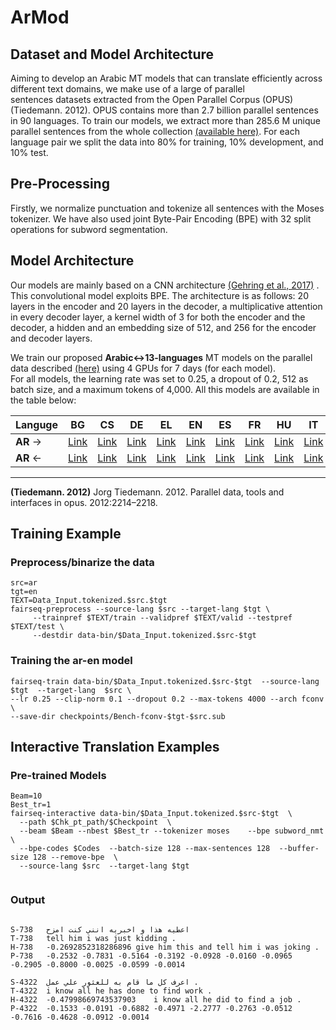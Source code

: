 # ArMod


## Dataset and Model Architecture


Aiming to develop  an Arabic MT models that can translate efficiently across different text domains, we make use of a large of parallel  
sentences datasets extracted from the Open Parallel Corpus (OPUS)(Tiedemann. 2012). OPUS contains more than 2.7 billion parallel sentences in 90 languages.
To train our models, we extract more than 285.6 M unique parallel  sentences from the whole collection [(available here)](https://github.com/EMNLP-2020/ArData). 
For each language pair we split the data into 80% for training, 10% development, and 10% test. 

## Pre-Processing

Firstly, we normalize punctuation and tokenize all sentences with the Moses tokenizer. We have also used joint Byte-Pair Encoding  (BPE) with 32 split operations for subword segmentation. 

## Model Architecture
 Our models are  mainly based on a CNN architecture [(Gehring et al., 2017)](https://arxiv.org/abs/1705.03122) . This convolutional model exploits  BPE.
 The architecture is as follows: 20 layers in the encoder and 20 layers in the decoder,  a multiplicative attention in every decoder layer, a kernel  width of 3  for both the encoder and the decoder, 
a hidden and an embedding size of 512, and 256 for the encoder and decoder layers. 



We train our proposed **Arabic&harr;13-languages** MT models on the parallel data  described [(here)](https://github.com/EMNLP-2020/ArData) using 4  GPUs for 7 days (for each model).  
For all models, the learning rate was set to 0.25, a dropout of 0.2, 512 as batch size, and a maximum tokens of 4,000. All this models are available in the table below:





| **Languge** | BG | CS | DE | EL | EN | ES |FR| HU | IT | PT | RU | TU | ZH |
| ------  | ------ | ------- | ------ | ----  | ------ | ------- | ------- | ------ | ----  | ------ | ------- | ------- | ------ |
| **AR**  &rarr;| [Link](https://drive.google.com/drive/folders/1Yq7EhhMZ3NMTE09-ddxtPQKkBp3vCuJX?usp=sharing)|  [Link](https://drive.google.com/drive/folders/1Yq7EhhMZ3NMTE09-ddxtPQKkBp3vCuJX?usp=sharing)|  [Link](https://drive.google.com/drive/folders/1Yq7EhhMZ3NMTE09-ddxtPQKkBp3vCuJX?usp=sharing) |  [Link](https://drive.google.com/drive/folders/1Yq7EhhMZ3NMTE09-ddxtPQKkBp3vCuJX?usp=sharing) |  [Link](https://drive.google.com/drive/folders/1Yq7EhhMZ3NMTE09-ddxtPQKkBp3vCuJX?usp=sharing)|[Link](https://drive.google.com/drive/folders/1Yq7EhhMZ3NMTE09-ddxtPQKkBp3vCuJX?usp=sharing)|[Link](https://drive.google.com/drive/folders/1Yq7EhhMZ3NMTE09-ddxtPQKkBp3vCuJX?usp=sharing)| [Link](https://drive.google.com/drive/folders/1Yq7EhhMZ3NMTE09-ddxtPQKkBp3vCuJX?usp=sharing)|[Link](https://drive.google.com/drive/folders/1Yq7EhhMZ3NMTE09-ddxtPQKkBp3vCuJX?usp=sharing)|[Link](https://drive.google.com/drive/folders/1Yq7EhhMZ3NMTE09-ddxtPQKkBp3vCuJX?usp=sharing)|[Link](https://drive.google.com/drive/folders/1Yq7EhhMZ3NMTE09-ddxtPQKkBp3vCuJX?usp=sharing)|[Link](https://drive.google.com/drive/folders/1Yq7EhhMZ3NMTE09-ddxtPQKkBp3vCuJX?usp=sharing)|[Link](https://drive.google.com/drive/folders/1Yq7EhhMZ3NMTE09-ddxtPQKkBp3vCuJX?usp=sharing)|
| **AR**   &larr; |[Link](https://drive.google.com/drive/folders/1Yq7EhhMZ3NMTE09-ddxtPQKkBp3vCuJX?usp=sharing)|[Link](https://drive.google.com/drive/folders/1Yq7EhhMZ3NMTE09-ddxtPQKkBp3vCuJX?usp=sharing)|[Link](https://drive.google.com/drive/folders/1Yq7EhhMZ3NMTE09-ddxtPQKkBp3vCuJX?usp=sharing)|[Link](https://drive.google.com/drive/folders/1Yq7EhhMZ3NMTE09-ddxtPQKkBp3vCuJX?usp=sharing)|[Link](https://drive.google.com/drive/folders/1Yq7EhhMZ3NMTE09-ddxtPQKkBp3vCuJX?usp=sharing)|[Link](https://drive.google.com/drive/folders/1Yq7EhhMZ3NMTE09-ddxtPQKkBp3vCuJX?usp=sharing)|[Link](https://drive.google.com/drive/folders/1Yq7EhhMZ3NMTE09-ddxtPQKkBp3vCuJX?usp=sharing)|[Link](https://drive.google.com/drive/folders/1Yq7EhhMZ3NMTE09-ddxtPQKkBp3vCuJX?usp=sharing)|[Link](https://drive.google.com/drive/folders/1Yq7EhhMZ3NMTE09-ddxtPQKkBp3vCuJX?usp=sharing)|[Link](https://drive.google.com/drive/folders/1Yq7EhhMZ3NMTE09-ddxtPQKkBp3vCuJX?usp=sharing)| [Link](https://drive.google.com/drive/folders/1Yq7EhhMZ3NMTE09-ddxtPQKkBp3vCuJX?usp=sharing)|[Link](https://drive.google.com/drive/folders/1Yq7EhhMZ3NMTE09-ddxtPQKkBp3vCuJX?usp=sharing)|[Link](https://drive.google.com/drive/folders/1Yq7EhhMZ3NMTE09-ddxtPQKkBp3vCuJX?usp=sharing)|
---

**(Tiedemann. 2012)** Jorg Tiedemann. 2012. Parallel data, tools and interfaces in opus. 2012:2214–2218.




## Training Example 


### Preprocess/binarize the data
```
src=ar
tgt=en
TEXT=Data_Input.tokenized.$src.$tgt
fairseq-preprocess --source-lang $src --target-lang $tgt \
     --trainpref $TEXT/train --validpref $TEXT/valid --testpref $TEXT/test \
     --destdir data-bin/$Data_Input.tokenized.$src-$tgt
```
### Training the ar-en model

```
fairseq-train data-bin/$Data_Input.tokenized.$src-$tgt  --source-lang  $tgt  --target-lang  $src \ 
--lr 0.25 --clip-norm 0.1 --dropout 0.2 --max-tokens 4000 --arch fconv   \
--save-dir checkpoints/Bench-fconv-$tgt-$src.sub
```

## Interactive Translation Examples

### Pre-trained Models
```
Beam=10
Best_tr=1
fairseq-interactive data-bin/$Data_Input.tokenized.$src-$tgt  \
  --path $Chk_pt_path/$Checkpoint  \
  --beam $Beam --nbest $Best_tr --tokenizer moses    --bpe subword_nmt \
  --bpe-codes $Codes  --batch-size 128 --max-sentences 128  --buffer-size 128 --remove-bpe  \
  --source-lang $src  --target-lang $tgt 
  
```
### Output
```

S-738	اعطيه هذا و اخبريه انني كنت امزح
T-738	tell him i was just kidding .
H-738	-0.2692852318286896	give him this and tell him i was joking .
P-738	-0.2532 -0.7831 -0.5164 -0.3192 -0.0928 -0.0160 -0.0965 -0.2905 -0.8000 -0.0025 -0.0599 -0.0014

S-4322	اعرف كل ما قام به للعثور علي عمل .
T-4322	i know all he has done to find work .
H-4322	-0.47998669743537903	i know all he did to find a job .
P-4322	-0.1533 -0.0191 -0.6882 -0.4971 -2.2777 -0.2763 -0.0512 -0.7616 -0.4628 -0.0912 -0.0014

```
